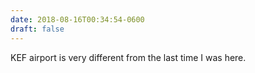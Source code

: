```yaml
---
date: 2018-08-16T00:34:54-0600
draft: false
---
```


KEF airport is very different from the last time I was here.

